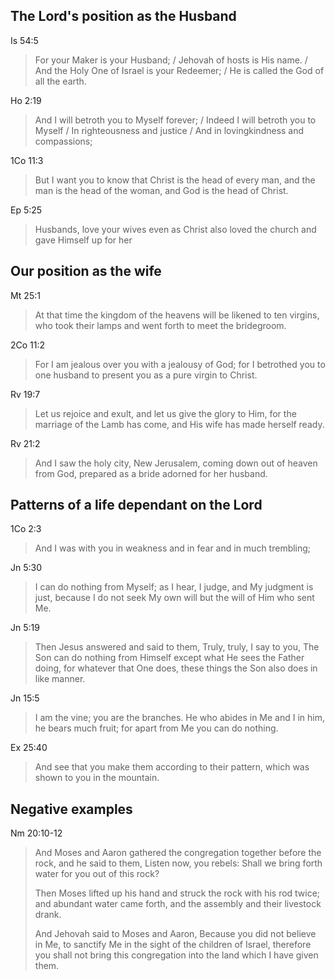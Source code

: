 ## The Lord's position as the Husband

Is 54:5
> For your Maker is your Husband; / Jehovah of hosts is His name. / And the Holy One of Israel is your Redeemer; / He is called the God of all the earth.

Ho 2:19
> And I will betroth you to Myself forever; / Indeed I will betroth you to Myself / In righteousness and justice / And in lovingkindness and compassions;

1Co 11:3
> But I want you to know that Christ is the head of every man, and the man is the head of the woman, and God is the head of Christ.

Ep 5:25
> Husbands, love your wives even as Christ also loved the church and gave Himself up for her

## Our position as the wife

Mt 25:1
> At that time the kingdom of the heavens will be likened to ten virgins, who took their lamps and went forth to meet the bridegroom.

2Co 11:2
> For I am jealous over you with a jealousy of God; for I betrothed you to one husband to present you as a pure virgin to Christ.

Rv 19:7
> Let us rejoice and exult, and let us give the glory to Him, for the marriage of the Lamb has come, and His wife has made herself ready.

Rv 21:2
> And I saw the holy city, New Jerusalem, coming down out of heaven from God, prepared as a bride adorned for her husband.

## Patterns of a life dependant on the Lord

1Co 2:3
> And I was with you in weakness and in fear and in much trembling;

Jn 5:30
> I can do nothing from Myself; as I hear, I judge, and My judgment is just, because I do not seek My own will but the will of Him who sent Me.

Jn 5:19
> Then Jesus answered and said to them, Truly, truly, I say to you, The Son can do nothing from Himself except what He sees the Father doing, for whatever that One does, these things the Son also does in like manner.

Jn 15:5
> I am the vine; you are the branches. He who abides in Me and I in him, he bears much fruit; for apart from Me you can do nothing.

Ex 25:40
> And see that you make them according to their pattern, which was shown to you in the mountain.

## Negative examples

Nm 20:10-12
> And Moses and Aaron gathered the congregation together before the rock, and he said to them, Listen now, you rebels: Shall we bring forth water for you out of this rock?
>
> Then Moses lifted up his hand and struck the rock with his rod twice; and abundant water came forth, and the assembly and their livestock drank.
>
> And Jehovah said to Moses and Aaron, Because you did not believe in Me, to sanctify Me in the sight of the children of Israel, therefore you shall not bring this congregation into the land which I have given them.
